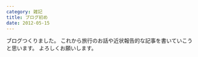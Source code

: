 ```yaml
---
category: 雑記
title: ブログ初め
date: 2012-05-15
---
```


ブログつくりました。
これから旅行のお話や近状報告的な記事を書いていこうと思います。
よろしくお願いします。
